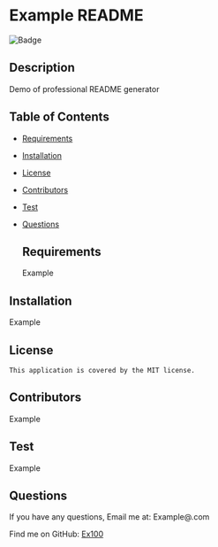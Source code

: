 
  #  Example README
  ![Badge](https://img.shields.io/badge/License-MIT-blue.svg)
  ## Description
  Demo of professional README generator

## Table of Contents
- [Requirements](#requirements)
- [Installation](#installation)
- [License](#license)
- [Contributors](#contributors)
- [Test](#Test)
- [Questions](#questions)

  ## Requirements
  Example
 
## Installation
  Example
## License
    This application is covered by the MIT license.

## Contributors
  Example

## Test
  Example

## Questions
If you have any questions, Email me at: Example@.com 
  
  Find me on GitHub: [Ex100](https://github.com/Ex100)   

